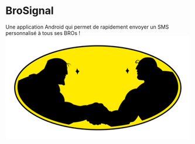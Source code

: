 # BroSignal
Une application Android qui permet de rapidement envoyer un SMS personnalisé à tous ses BROs !
![logo](brosignal.png)
